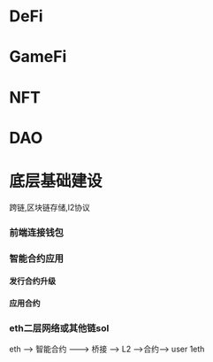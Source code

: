 # DeFi

# GameFi

# NFT

# DAO

# 底层基础建设
跨链,区块链存储,l2协议   



### 前端连接钱包

### 智能合约应用 

#### 发行合约升级

#### 应用合约

### eth二层网络或其他链sol
eth --> 智能合约 ---> 桥接 --> L2 -->合约--> user 1eth